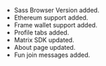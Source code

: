 - Sass Browser Version added.
- Ethereum support added.
- Frame wallet support added.
- Profile tabs added.
- Matrix SDK updated.
- About page updated.
- Fun join messages added.
